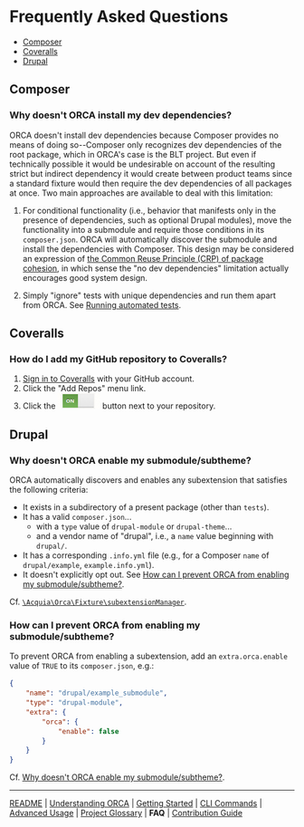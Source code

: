 # Frequently Asked Questions

* [Composer](#composer)
* [Coveralls](#coveralls)
* [Drupal](#drupal)

## Composer

### Why doesn't ORCA install my dev dependencies?

ORCA doesn't install dev dependencies because Composer provides no means of doing so--Composer only recognizes dev dependencies of the root package, which in ORCA's case is the BLT project. But even if technically possible it would be undesirable on account of the resulting strict but indirect dependency it would create between product teams since a standard fixture would then require the dev dependencies of all packages at once. Two main approaches are available to deal with this limitation:

1. For conditional functionality (i.e., behavior that manifests only in the presence of dependencies, such as optional Drupal modules), move the functionality into a submodule and require those conditions in its `composer.json`. ORCA will automatically discover the submodule and install the dependencies with Composer. This design may be considered an expression of [the Common Reuse Principle (CRP) of package cohesion](https://en.wikipedia.org/wiki/Package_principles#Principles_of_package_cohesion), in which sense the "no dev dependencies" limitation actually encourages good system design.

1. Simply "ignore" tests with unique dependencies and run them apart from ORCA. See [Running automated tests](getting-started.md#tagginggrouping).

## Coveralls

### How do I add my GitHub repository to Coveralls?

1. [Sign in to Coveralls](https://coveralls.io/authorize/github) with your GitHub account.
1. Click the "Add Repos" menu link.
1. Click the !["Add your repository to Coveralls"](images/coveralls-button.png) button next to your repository.

## Drupal

### Why doesn't ORCA enable my submodule/subtheme?

ORCA automatically discovers and enables any subextension that satisfies the following criteria:

* It exists in a subdirectory of a present package (other than `tests`).
* It has a valid `composer.json`...
    * with a `type` value of `drupal-module` or `drupal-theme`...
    * and a vendor name of "drupal", i.e., a `name` value beginning with `drupal/`.
* It has a corresponding `.info.yml` file (e.g., for a Composer `name` of `drupal/example`, `example.info.yml`).
* It doesn't explicitly opt out. See [How can I prevent ORCA from enabling my submodule/subtheme?](#how-can-i-prevent-orca-from-enabling-my-submodulesubtheme).

Cf. [`\Acquia\Orca\Fixture\subextensionManager`](../src/Fixture/subextensionManager.php).

### How can I prevent ORCA from enabling my submodule/subtheme?

To prevent ORCA from enabling a subextension, add an `extra.orca.enable` value of `TRUE` to its `composer.json`, e.g.:

```json
{
    "name": "drupal/example_submodule",
    "type": "drupal-module",
    "extra": {
        "orca": {
            "enable": false
        }
    }
}

```

Cf. [Why doesn't ORCA enable my submodule/subtheme?](#why-doesnt-orca-enable-my-submodulesubtheme).

---

[README](README.md)
| [Understanding ORCA](understanding-orca.md)
| [Getting Started](getting-started.md)
| [CLI Commands](commands.md)
| [Advanced Usage](advanced-usage.md)
| [Project Glossary](glossary.md)
| **FAQ**
| [Contribution Guide](CONTRIBUTING.md)
